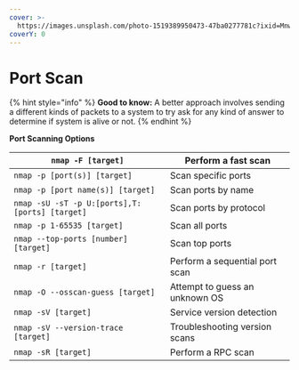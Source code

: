 ```yaml
---
cover: >-
  https://images.unsplash.com/photo-1519389950473-47ba0277781c?ixid=MnwxMjA3fDB8MHxwaG90by1wYWdlfHx8fGVufDB8fHx8&ixlib=rb-1.2.1&auto=format&fit=crop&w=2970&q=80
coverY: 0
---
```


# Port Scan

{% hint style="info" %}
**Good to know:** A better approach involves sending a different kinds of packets to a system to try ask for any kind of answer to determine if system is alive or not.
{% endhint %}

**Port Scanning Options**

| `nmap -F [target]`                             | Perform a fast scan            |
| ---------------------------------------------- | ------------------------------ |
| `nmap -p [port(s)] [target]`                   | Scan specific ports            |
| `nmap -p [port name(s)] [target]`              | Scan ports by name             |
| `nmap -sU -sT -p U:[ports],T:[ports] [target]` | Scan ports by protocol         |
| `nmap -p 1-65535 [target]`                     | Scan all ports                 |
| `nmap --top-ports [number] [target]`           | Scan top ports                 |
| `nmap -r [target]`                             | Perform a sequential port scan |
| `nmap -O --osscan-guess [target]`              | Attempt to guess an unknown OS |
| `nmap -sV [target]`                            | Service version detection      |
| `nmap -sV --version-trace [target]`            | Troubleshooting version scans  |
| `nmap -sR [target]`                            | Perform a RPC scan             |

